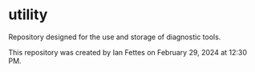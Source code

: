 # utility
Repository designed for the use and storage of diagnostic tools.

This repository was created by Ian Fettes on February 29, 2024 at 12:30 PM.
